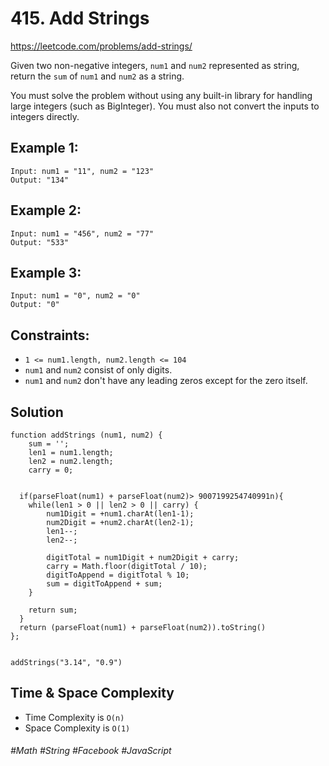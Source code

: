 # 415. Add Strings
https://leetcode.com/problems/add-strings/

Given two non-negative integers, `num1` and `num2` represented as string, return the `sum` of `num1` and `num2` as a string.

You must solve the problem without using any built-in library for handling large integers (such as BigInteger). You must also not convert the inputs to integers directly.

## Example 1:
````
Input: num1 = "11", num2 = "123"
Output: "134"
````
## Example 2:
````
Input: num1 = "456", num2 = "77"
Output: "533"
````
## Example 3:
````
Input: num1 = "0", num2 = "0"
Output: "0"
```` 
## Constraints:
- `1 <= num1.length, num2.length <= 104`
- `num1` and `num2` consist of only digits.
- `num1` and `num2` don't have any leading zeros except for the zero itself.

## Solution 
````
function addStrings (num1, num2) {
    sum = '';
    len1 = num1.length;
    len2 = num2.length;
    carry = 0;

  
  if(parseFloat(num1) + parseFloat(num2)> 9007199254740991n){
    while(len1 > 0 || len2 > 0 || carry) {
        num1Digit = +num1.charAt(len1-1);
        num2Digit = +num2.charAt(len2-1);
        len1--;
        len2--;
        
        digitTotal = num1Digit + num2Digit + carry;
        carry = Math.floor(digitTotal / 10);
        digitToAppend = digitTotal % 10;
        sum = digitToAppend + sum;
    } 

    return sum;
  }
  return (parseFloat(num1) + parseFloat(num2)).toString()
};


addStrings("3.14", "0.9")
````
## Time & Space Complexity
- Time Complexity is `O(n)`
- Space Complexity is `O(1)`


###### #Math #String #Facebook #JavaScript
